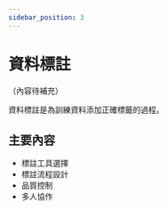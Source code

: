 ```yaml
---
sidebar_position: 3
---
```


# 資料標註

（內容待補充）

資料標註是為訓練資料添加正確標籤的過程。

## 主要內容

- 標註工具選擇
- 標註流程設計
- 品質控制
- 多人協作
